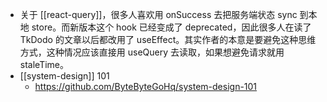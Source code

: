 - 关于 [[react-query]]，很多人喜欢用 onSuccess 去把服务端状态 sync 到本地 store。而新版本这个 hook 已经变成了 deprecated，因此很多人在读了 TkDodo 的文章以后都改用了 useEffect。其实作者的本意是要避免这种思维方式，这种情况应该直接用 useQuery 去读取，如果想避免请求就用 staleTime。
- [[system-design]] 101
	- https://github.com/ByteByteGoHq/system-design-101